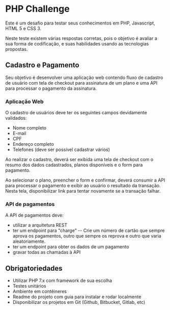 # PHP Challenge
Este é um desafio para testar seus conhecimentos em PHP, Javascript, HTML 5 e CSS 3.

Neste teste existem várias respostas corretas, pois o objetivo é avaliar a sua forma de codificação, e suas habilidades usando as tecnologias propostas.

## Cadastro e Pagamento
Seu objetivo é desenvolver uma aplicação web contendo fluxo de cadastro de usuário com tela de checkout para assinatura de um plano e uma API para processar o pagamento da assinatura.
 
### Aplicação Web
O cadastro de usuários deve ter os seguintes campos devidamente validados:
-   Nome completo
-   E-mail
-   CPF
-   Endereço completo
-   Telefones (deve ser possível cadastrar vários)

Ao realizar o cadastro, deverá ser exibida uma tela de checkout com o resumo dos dados cadastrados, planos disponíveis e o form para pagamento.

Ao selecionar o plano, preencher o form e confirmar, deverá consumir a API para processar o pagamento e exibir ao usuário o resultado da transação. Nesta tela, disponibilizar link para tentar novamente se a transação falhar.

### API de pagamentos
A API de pagamentos deve:
-   utilizar a arquitetura REST
-   ter um endpoint para "charge"
--   Crie um número de cartão que sempre aprova os pagamentos, outro que sempre os reprova e outro que varia aleatoriamente.
-   ter um endpoint para obter os dados de um pagamento
-   gravar todas as chamadas à API
    
## Obrigatoriedades
-   Utilizar PHP 7.x com framework de sua escolha
-   Testes unitários
-   Ambiente em contêineres
-   Readme do projeto com guia para instalar e rodar localmente
-   Disponibilizar os projetos em Git (Github, Bitbucket, Gitlab, etc)

